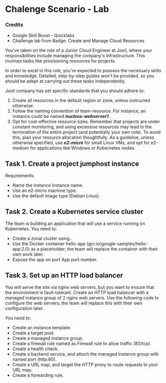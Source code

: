 # Chalenge Scenario - Lab

### Credits
- Google Skill Boost - Quicklabs
- Challenge lab from Badge: Create and Manage Cloud Resources


You've taken on the role of a Junior Cloud Engineer at Jooli, where your responsibilities include managing the company's infrastructure. This involves tasks like provisioning resources for projects.

In order to excel in this role, you're expected to possess the necessary skills and knowledge. Detailed, step-by-step guides won't be provided, so you should be adept at carrying out these tasks independently.

Jooli company has set specific standards that you should adhere to:

1. Create all resources in the default region or zone, unless instructed otherwise.
2. Follow the naming convention of team-resource. For instance, an instance could be named ***nucleus-webserver1***.
3. Opt for cost-effective resource sizes. Remember that projects are under constant monitoring, and using excessive resources may lead to the termination of the entire project (and potentially your own role). To avoid this, plan your resource allocation thoughtfully. As a guideline, unless otherwise specified, use ***e2-micro*** for small Linux VMs, and opt for e2-medium for applications like Windows or Kubernetes nodes.

## Task 1. Create a project jumphost instance

Requirements:
- Name the instance Instance name.
- Use an e2-micro machine type.
- Use the default image type (Debian Linux).

## Task 2. Create a Kubernetes service cluster

The team is building an application that will use a service running on Kubernetes. You need to:

- Create a zonal cluster using <filled in at lab start>.
- Use the Docker container hello-app (gcr.io/google-samples/hello-app:2.0) as a placeholder; the team will replace the container with their own work later.
- Expose the app on port App port number.

## Task 3. Set up an HTTP load balancer
You will serve the site via nginx web servers, but you want to ensure that the environment is fault-tolerant. Create an HTTP load balancer with a managed instance group of 2 nginx web servers. Use the following code to configure the web servers; the team will replace this with their own configuration later.

You need to:

- Create an instance template.
- Create a target pool.
- Create a managed instance group.
- Create a firewall rule named as Firewall rule to allow traffic (80/tcp).
- Create a health check.
- Create a backend service, and attach the managed instance group with named port (http:80).
- Create a URL map, and target the HTTP proxy to route requests to your URL map.
- Create a forwarding rule.
